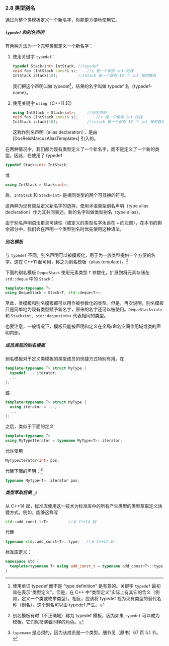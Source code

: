 ### 2.8    类型别名

通过为整个类模板定义一个新名字，你能更方便地使用它。

##### `typedef` 和别名声明

有两种方法为一个完整类型定义一个新名字：

1. 使用关键字 `typedef`：

   ```c++
   typedef Stack<int> IntStack;	//typedef
   void foo (IntStack const& s);	//s 是一个保存 int 的栈
   IntStack iStack[10];			//iStack 是一个保存 10 个 int 栈的数组
   ```

   我们把这个声明叫做 typedef[^3]，结果的名字叫做 typedef 名（typedef-name）。

   [^3]:使用单词 typedef 而不是 “type definition” 是有意的。关键字 `typedef` 最初旨在表示“类型定义”。但是，在 C++ 中“类型定义”实际上有其它的含义（例如，定义一个类或枚举类型）。相反，应该将 typedef 视为现有类型的替代名称（别名），这个别名可以由 typedef 产生。

2. 使用关键字 `using`（C++11 起）

   ```c++
   using IntStack = Stack<int>;		//别名声明
   void foo (IntStack const& s);		//s 是一个保存 int 的栈
   IntStack istack[10];				//istack 是一个保存 10 个 int 栈的数组
   ```

   这称作别名声明（alias declaration），是由 [DosReisMarcusAliasTemplates] 引入的。

在两种情况中，我们都为现有类型定义了一个新名字，而不是定义了一个新的类型。因此，在使用了 typedef

```c++
typedef Stack<int> IntStack;
```

或

```c++
using IntStack = Stack<int>;
```

后，`IntStack` 和 `Stack<int>` 是相同类型的两个可互换的符号。

这两种为现有类型定义新名字的选择，使用术语类型别名声明（type alias declaration）作为其共同表述。新的名字叫做类型别名（type alias）。

由于别名声明语法更具可读性（被定义的类型名字永远在 `=` 的左侧），在本书的剩余部分中，我们会在声明一个类型别名时优先使用这种语法。

##### 别名模板

与 `typedef` 不同，别名声明可以被模板化，用于为一族类型提供一个方便的名字。这在 C++11 起可用，称之为别名模板（alias template）。[^4]

[^4]:别名模板有时（不正确地）称为 typedef 模板，因为如果 `typedef` 可以成为模板，它们就扮演着同样的角色。

下面的别名模板 `DequeStack` 使用元素类型 `T` 参数化，扩展到将元素存储在 `std::deque` 中的 `Stack`：

```c++
template<typename T>
using DequeStack = Stack<T, std::deque<T>>;
```

至此，类模板和别名模板都可以用作被参数化的类型。但是，再次说明，别名模板只是简单地为现有类型赋予新名字，原来的名字还可以被使用。`DequeStack<int>` 和 `Stack<int, std::deque<int>>` 代表相同的类型。

也要注意，一般情况下，模板只能被声明和定义在全局/命名空间作用域或类的声明内部。

##### 成员类型的别名模板

别名模板对于定义类模板的类型成员的快捷方式特别有用。在

```c++
template<typename T> struct MyType {
  typedef ... iterator;
  ...
};
```

或

```c++
template<typename T> struct MyType {
  using iterator = ...;
  ...
};
```

之后，类似于下面的定义

```c++
template<typename T>
using MyTypeIterator = typename MyType<T>::iterator;
```

允许使用

```c++
MyTypeIterator<int> pos;
```

代替下面的声明：[^5]

```c++
typename MyType<T>::iterator pos;
```

[^5]:`typename` 是必须的，因为该成员是一个类型。细节见（原书）67 页 5.1 节。

##### 类型萃取后缀 `_t`

从 C++14 起，标准库使用这一技术为标准库中的所有产生类型的类型萃取定义快捷方式。例如，能够这样写

```c++
std::add_const_t<T>			//从 C++14 起
```

代替

```c++
typename std::add_const<T>::type;	//从 C++11 起
```

标准库定义：

```c++
namespace std {
  template<typename T> using add_const_t = typename add_const<T>::type;
}
```

